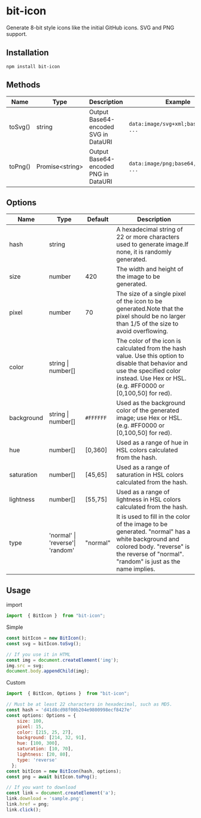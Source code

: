# bit-icon

Generate 8-bit style icons like the initial GitHub icons. SVG and PNG support.

## Installation

```
npm install bit-icon
```

## Methods

| Name    | Type              | Description                          | Example                                |
| ------- | ----------------- | ------------------------------------ | -------------------------------------- |
| toSvg() | string            | Output Base64-encoded SVG in DataURI | `data:image/svg+xml;base64,PHN2Zz ...` |
| toPng() | Promise\<string\> | Output Base64-encoded PNG in DataURI | `data:image/png;base64,iVBORw0KGU ...` |

## Options

| Name       | Type                             | Default   | Description                                                                                                                                                                                  |
| ---------- | -------------------------------- | --------- | -------------------------------------------------------------------------------------------------------------------------------------------------------------------------------------------- |
| hash       | string                           |           | A hexadecimal string of 22 or more characters used to generate image.If none, it is randomly generated.                                                                                      |
| size       | number                           | 420       | The width and height of the image to be generated.                                                                                                                                           |
| pixel      | number                           | 70        | The size of a single pixel of the icon to be generated.Note that the pixel should be no larger than 1/5 of the size to avoid overflowing.                                                    |
| color      | string \| number[]               |           | The color of the icon is calculated from the hash value. Use this option to disable that behavior and use the specified color instead. Use Hex or HSL. (e.g. #FF0000 or [0,100,50] for red). |
| background | string \| number[]               | `#FFFFFF` | Used as the background color of the generated image; use Hex or HSL. (e.g. #FF0000 or [0,100,50] for red).                                                                                   |
| hue        | number[]                         | [0,360]   | Used as a range of hue in HSL colors calculated from the hash.                                                                                                                               |
| saturation | number[]                         | [45,65]   | Used as a range of saturation in HSL colors calculated from the hash.                                                                                                                        |
| lightness  | number[]                         | [55,75]   | Used as a range of lightness in HSL colors calculated from the hash.                                                                                                                         |
| type       | 'normal' \| 'reverse'\| 'random' | "normal"  | It is used to fill in the color of the image to be generated. "normal" has a white background and colored body. "reverse" is the reverse of "normal". "random" is just as the name implies.  |

## Usage

import

```JavaScript
import  { BitIcon }  from "bit-icon";
```

Simple

```JavaScript
const bitIcon = new BitIcon();
const svg = bitIcon.toSvg();

// If you use it in HTML
const img = document.createElement('img');
img.src = svg;
document.body.appendChild(img);
```

Custom

```JavaScript
import  { BitIcon, Options }  from "bit-icon";

// Must be at least 22 characters in hexadecimal, such as MD5.
const hash = 'd41d8cd98f00b204e9800998ecf8427e'
const options: Options = {
    size: 100,
    pixel: 15,
    color: [215, 25, 27],
    background: [214, 32, 91],
    hue: [100, 300],
    saturation: [10, 70],
    lightness: [20, 80],
    type: 'reverse'
  };
const bitIcon = new BitIcon(hash, options);
const png = await bitIcon.toPng();

// If you want to download
const link = document.createElement('a');
link.download = 'sample.png';
link.href = png;
link.click();
```

